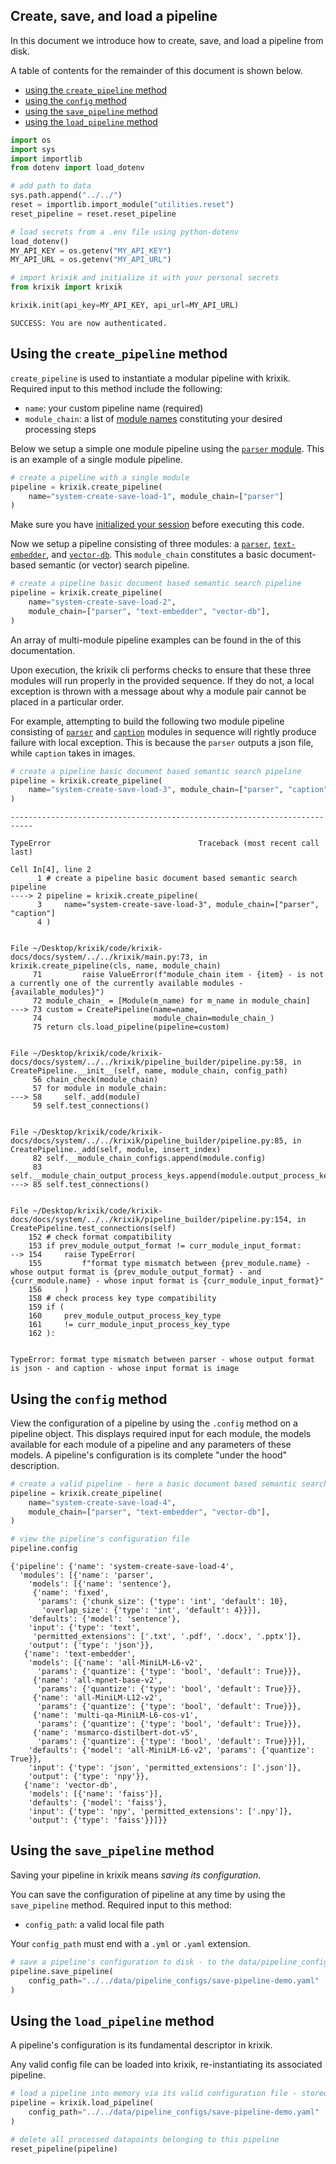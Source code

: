 ## Create, save, and load a pipeline

In this document we introduce how to create, save, and load a pipeline from disk.

A table of contents for the remainder of this document is shown below.

- [using the `create_pipeline` method](#using-the-create_pipeline-method)
- [using the `config` method](#using-the-config-method)
- [using the `save_pipeline` method](#using-the-save_pipeline-method)
- [using the `load_pipeline` method](#using-the-load_pipeline-method)


```python
import os
import sys
import importlib
from dotenv import load_dotenv

# add path to data
sys.path.append("../../")
reset = importlib.import_module("utilities.reset")
reset_pipeline = reset.reset_pipeline

# load secrets from a .env file using python-dotenv
load_dotenv()
MY_API_KEY = os.getenv("MY_API_KEY")
MY_API_URL = os.getenv("MY_API_URL")

# import krixik and initialize it with your personal secrets
from krixik import krixik

krixik.init(api_key=MY_API_KEY, api_url=MY_API_URL)
```

    SUCCESS: You are now authenticated.


## Using the `create_pipeline` method

`create_pipeline` is used to instantiate a modular pipeline with krixik.  Required input to this method include the following:

- `name`: your custom pipeline name (required)
- `module_chain`: a list of [module names](modules/overview.md) constituting your desired processing steps

Below we setup a simple one module pipeline using the [`parser` module](modules/parser.md).  This is an example of a single module pipeline.


```python
# create a pipeline with a single module
pipeline = krixik.create_pipeline(
    name="system-create-save-load-1", module_chain=["parser"]
)
```

Make sure you have [initialized your session](system/initialize.md) before executing this code.

Now we setup a pipeline consisting of three modules: a [`parser`](modules/parser.md), [`text-embedder`](modules/text-embedder.md), and [`vector-db`](modules/vector-db.md).  This `module_chain` constitutes a basic document-based semantic (or vector) search pipeline.


```python
# create a pipeline basic document based semantic search pipeline
pipeline = krixik.create_pipeline(
    name="system-create-save-load-2",
    module_chain=["parser", "text-embedder", "vector-db"],
)
```

An array of multi-module pipeline examples can be found in the of this documentation.

Upon execution, the krixik cli performs checks to ensure that these three modules will run properly in the provided sequence.  If they do not, a local exception is thrown with a message about why a module pair cannot be placed in a particular order.

For example, attempting to build the following two module pipeline consisting of [`parser`](modules/parser.md) and [`caption`](modules/caption.md) modules in sequence will rightly produce failure with local exception.  This is because the `parser` outputs a json file, while `caption` takes in images.


```python
# create a pipeline basic document based semantic search pipeline
pipeline = krixik.create_pipeline(
    name="system-create-save-load-3", module_chain=["parser", "caption"]
)
```


    ---------------------------------------------------------------------------

    TypeError                                 Traceback (most recent call last)

    Cell In[4], line 2
          1 # create a pipeline basic document based semantic search pipeline
    ----> 2 pipeline = krixik.create_pipeline(
          3     name="system-create-save-load-3", module_chain=["parser", "caption"]
          4 )


    File ~/Desktop/krixik/code/krixik-docs/docs/system/../../krixik/main.py:73, in krixik.create_pipeline(cls, name, module_chain)
         71         raise ValueError(f"module_chain item - {item} - is not a currently one of the currently available modules -{available_modules}")
         72 module_chain_ = [Module(m_name) for m_name in module_chain]
    ---> 73 custom = CreatePipeline(name=name,
         74                         module_chain=module_chain_)
         75 return cls.load_pipeline(pipeline=custom)


    File ~/Desktop/krixik/code/krixik-docs/docs/system/../../krixik/pipeline_builder/pipeline.py:58, in CreatePipeline.__init__(self, name, module_chain, config_path)
         56 chain_check(module_chain)
         57 for module in module_chain:
    ---> 58     self._add(module)
         59 self.test_connections()


    File ~/Desktop/krixik/code/krixik-docs/docs/system/../../krixik/pipeline_builder/pipeline.py:85, in CreatePipeline._add(self, module, insert_index)
         82 self.__module_chain_configs.append(module.config)
         83 self.__module_chain_output_process_keys.append(module.output_process_key)
    ---> 85 self.test_connections()


    File ~/Desktop/krixik/code/krixik-docs/docs/system/../../krixik/pipeline_builder/pipeline.py:154, in CreatePipeline.test_connections(self)
        152 # check format compatibility
        153 if prev_module_output_format != curr_module_input_format:
    --> 154     raise TypeError(
        155         f"format type mismatch between {prev_module.name} - whose output format is {prev_module_output_format} - and {curr_module.name} - whose input format is {curr_module_input_format}"
        156     )
        158 # check process key type compatibility
        159 if (
        160     prev_module_output_process_key_type
        161     != curr_module_input_process_key_type
        162 ):


    TypeError: format type mismatch between parser - whose output format is json - and caption - whose input format is image


## Using the `config` method

View the configuration of a pipeline by using the `.config` method on a pipeline object.  This displays required input for each module, the models available for each module of a pipeline and any parameters of these models.  A pipeline's configuration is its complete "under the hood" description.


```python
# create a valid pipeline - here a basic document based semantic search pipeline
pipeline = krixik.create_pipeline(
    name="system-create-save-load-4",
    module_chain=["parser", "text-embedder", "vector-db"],
)

# view the pipeline's configuration file
pipeline.config
```




    {'pipeline': {'name': 'system-create-save-load-4',
      'modules': [{'name': 'parser',
        'models': [{'name': 'sentence'},
         {'name': 'fixed',
          'params': {'chunk_size': {'type': 'int', 'default': 10},
           'overlap_size': {'type': 'int', 'default': 4}}}],
        'defaults': {'model': 'sentence'},
        'input': {'type': 'text',
         'permitted_extensions': ['.txt', '.pdf', '.docx', '.pptx']},
        'output': {'type': 'json'}},
       {'name': 'text-embedder',
        'models': [{'name': 'all-MiniLM-L6-v2',
          'params': {'quantize': {'type': 'bool', 'default': True}}},
         {'name': 'all-mpnet-base-v2',
          'params': {'quantize': {'type': 'bool', 'default': True}}},
         {'name': 'all-MiniLM-L12-v2',
          'params': {'quantize': {'type': 'bool', 'default': True}}},
         {'name': 'multi-qa-MiniLM-L6-cos-v1',
          'params': {'quantize': {'type': 'bool', 'default': True}}},
         {'name': 'msmarco-distilbert-dot-v5',
          'params': {'quantize': {'type': 'bool', 'default': True}}}],
        'defaults': {'model': 'all-MiniLM-L6-v2', 'params': {'quantize': True}},
        'input': {'type': 'json', 'permitted_extensions': ['.json']},
        'output': {'type': 'npy'}},
       {'name': 'vector-db',
        'models': [{'name': 'faiss'}],
        'defaults': {'model': 'faiss'},
        'input': {'type': 'npy', 'permitted_extensions': ['.npy']},
        'output': {'type': 'faiss'}}]}}



## Using the `save_pipeline` method

Saving your pipeline in krixik means *saving its configuration*.

You can save the configuration of pipeline at any time by using the `save_pipeline` method.  Required input to this method:

- `config_path`: a valid local file path

Your `config_path` must end with a `.yml` or `.yaml` extension.


```python
# save a pipeline's configuration to disk - to the data/pipeline_configs directory of the docs repository
pipeline.save_pipeline(
    config_path="../../data/pipeline_configs/save-pipeline-demo.yaml"
)
```

## Using the `load_pipeline` method

A pipeline's configuration is its fundamental descriptor in krixik.  

Any valid config file can be loaded into krixik, re-instantiating its associated pipeline.


```python
# load a pipeline into memory via its valid configuration file - stored in the data/pipeline_configs directory of the krixik docs repository
pipeline = krixik.load_pipeline(
    config_path="../../data/pipeline_configs/save-pipeline-demo.yaml"
)
```


```python
# delete all processed datapoints belonging to this pipeline
reset_pipeline(pipeline)
```
